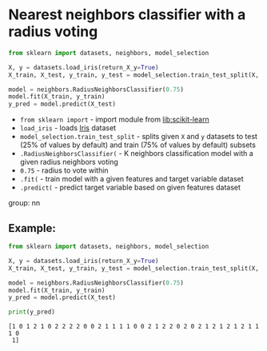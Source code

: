 # Nearest neighbors classifier with a radius voting

```python
from sklearn import datasets, neighbors, model_selection

X, y = datasets.load_iris(return_X_y=True)
X_train, X_test, y_train, y_test = model_selection.train_test_split(X, y)

model = neighbors.RadiusNeighborsClassifier(0.75)
model.fit(X_train, y_train)
y_pred = model.predict(X_test)
```

- `from sklearn import` - import module from [lib:scikit-learn](https://onelinerhub.com/python-scikit-learn/how-to-install-scikit-learn-using-pip)
- `load_iris` - loads [Iris](https://scikit-learn.org/stable/auto_examples/datasets/plot_iris_dataset.html) dataset
- `model_selection.train_test_split` - splits given `X` and `y` datasets to test (25% of values by default) and train (75% of values by default) subsets
- `.RadiusNeighborsClassifier(` - K neighbors classification model with a given radius neighbors voting
- `0.75` - radius to vote within
- `.fit(` - train model with a given features and target variable dataset
- `.predict(` - predict target variable based on given features dataset

group: nn

## Example: 
```python
from sklearn import datasets, neighbors, model_selection

X, y = datasets.load_iris(return_X_y=True)
X_train, X_test, y_train, y_test = model_selection.train_test_split(X, y)

model = neighbors.RadiusNeighborsClassifier(0.75)
model.fit(X_train, y_train)
y_pred = model.predict(X_test)

print(y_pred)
```
```
[1 0 1 2 1 0 2 2 2 2 0 0 2 1 1 1 1 0 0 2 1 2 2 0 2 0 2 1 2 1 2 1 2 1 1 1 0
 1]

```

